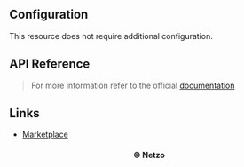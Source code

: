 ## Configuration

This resource does not require additional configuration.

## API Reference

> For more information refer to the official [documentation](#links)

## Links

- [Marketplace](https://app.netzo.io/resources/resource-http-netzo-echo)

<div align="center">
  <h4>© Netzo</h4>
</div>
